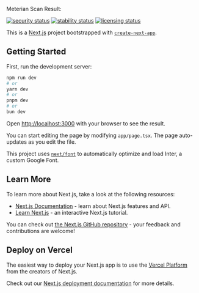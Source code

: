 Meterian Scan Result: <br>

[![security status](https://www.meterian.com/badge/gh/roggiedc/security-bcremit-next/security)](https://www.meterian.com/report/gh/roggiedc/security-bcremit-next)
[![stability status](https://www.meterian.com/badge/gh/roggiedc/security-bcremit-next/stability)](https://www.meterian.com/report/gh/roggiedc/security-bcremit-next)
[![licensing status](https://www.meterian.com/badge/gh/roggiedc/security-bcremit-next/licensing)](https://www.meterian.com/report/gh/roggiedc/security-bcremit-next)


This is a [Next.js](https://nextjs.org/) project bootstrapped with [`create-next-app`](https://github.com/vercel/next.js/tree/canary/packages/create-next-app).

## Getting Started

First, run the development server:

```bash
npm run dev
# or
yarn dev
# or
pnpm dev
# or
bun dev
```

Open [http://localhost:3000](http://localhost:3000) with your browser to see the result.

You can start editing the page by modifying `app/page.tsx`. The page auto-updates as you edit the file.

This project uses [`next/font`](https://nextjs.org/docs/basic-features/font-optimization) to automatically optimize and load Inter, a custom Google Font.

## Learn More

To learn more about Next.js, take a look at the following resources:

- [Next.js Documentation](https://nextjs.org/docs) - learn about Next.js features and API.
- [Learn Next.js](https://nextjs.org/learn) - an interactive Next.js tutorial.

You can check out [the Next.js GitHub repository](https://github.com/vercel/next.js/) - your feedback and contributions are welcome!

## Deploy on Vercel

The easiest way to deploy your Next.js app is to use the [Vercel Platform](https://vercel.com/new?utm_medium=default-template&filter=next.js&utm_source=create-next-app&utm_campaign=create-next-app-readme) from the creators of Next.js.

Check out our [Next.js deployment documentation](https://nextjs.org/docs/deployment) for more details.

